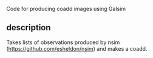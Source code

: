Code for producing coadd images using Galsim


description
-------------

Takes lists of observations produced by nsim
(https://github.com/esheldon/nsim) and makes a coadd.
